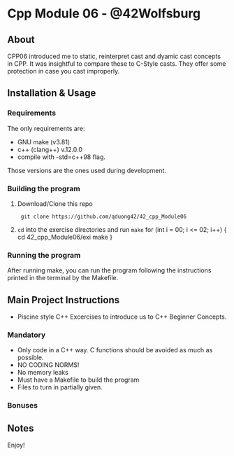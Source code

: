 # Cpp Module 06 - @42Wolfsburg

## About

CPP06 introduced me to static, reinterpret cast and dyamic cast concepts in CPP. It was insightful to compare these to C-Style casts. They offer some protection in case you cast improperly.

## Installation & Usage

### Requirements
The only requirements are:
- GNU make (v3.81)
- c++ (clang++) v.12.0.0
- compile with -std=c++98 flag.

Those versions are the ones used during development.

### Building the program

1. Download/Clone this repo

        git clone https://github.com/qduong42/42_cpp_Module06
2. `cd` into the exercise directories and run `make`
  for (int i = 00; i <= 02; i++)
{
        cd 42_cpp_Module06/exi
        make
}

### Running the program

After running make, you can run the program following the instructions printed in the terminal by the Makefile.

## Main Project Instructions

- Piscine style C++ Excercises to introduce us to C++ Beginner Concepts.

### Mandatory

- Only code in a C++ way. C functions should be avoided as much as possible.
- NO CODING NORMS!
- No memory leaks
- Must have a Makefile to build the program
- Files to turn in partially given.

### Bonuses
    
## Notes


Enjoy!

